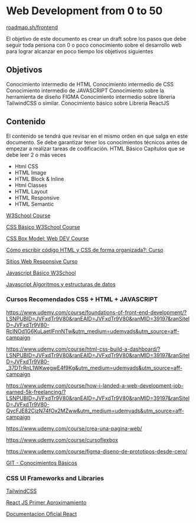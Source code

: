 # Web Development from 0 to 50

[roadmap.sh/frontend](https://roadmap.sh/frontend)

El objetivo de este documento es crear un draft sobre los pasos que debe seguir toda persona con 0 o poco conocimiento sobre el desarrollo web para lograr alcanzar en poco tiempo los objetivos siguientes

## Objetivos

Conocimiento intermedio de HTML
Conocimiento intermedio de CSS
Conocimiento intermedio de JAVASCRIPT
Conocimiento sobre la herramienta de diseño FIGMA
Conocimiento intermedio sobre libreria TailwindCSS o similar.
Conocimiento básico sobre Libreria ReactJS

## Contenido

El contenido se tendrá que revisar en el mismo orden en que salga en este documento. Se debe garantizar tener los conocimientos técnicos antes de empezar a realizar tareas de codificación.
HTML Básico
Capítulos que se debe leer 2 o más veces

- Html CSS
- HTML Image
- HTML Block & Inline
- Html Classes
- HTML Layout
- HTML Responsive
- HTML Semantic

[W3School Course](https://www.w3schools.com/html/default.asp)

[CSS Básico W3School Course](https://www.w3schools.com/css/default.asp)

[CSS Box Model: Web DEV Course](https://web.dev/learn/css/box-model/)

[Cómo escribir código HTML y CSS de forma organizada?: Curso](https://learn.shayhowe.com/advanced-html-css/performance-organization/)

[Sitios Web Responsive Curso](https://learn.shayhowe.com/advanced-html-css/performance-organization/)

[Javascript Básico W3School](https://www.w3schools.com/js/default.asp)

[Javascript Algoritmos y estructuras de datos](<https://www.freecodecamp.org/learn/javascript-algorithms-and-data-structures/>)

### Cursos Recomendados CSS + HTML + JAVASCRIPT

<https://www.udemy.com/course/foundations-of-front-end-development/?LSNPUBID=JVFxdTr9V80&ranEAID=JVFxdTr9V80&ranMID=39197&ranSiteID=JVFxdTr9V80-RcINOd1G6KuLaetlFnnNTw&utm_medium=udemyads&utm_source=aff-campaign>

<https://www.udemy.com/course/html-css-build-a-dashboard/?LSNPUBID=JVFxdTr9V80&ranEAID=JVFxdTr9V80&ranMID=39197&ranSiteID=JVFxdTr9V80-_37DTrRnL1WKwegwE4f9Kg&utm_medium=udemyads&utm_source=aff-campaign>

<https://www.udemy.com/course/how-i-landed-a-web-development-job-earned-5k-freelancing/?LSNPUBID=JVFxdTr9V80&ranEAID=JVFxdTr9V80&ranMID=39197&ranSiteID=JVFxdTr9V80-QycFJE82CjzN74fOx2MZww&utm_medium=udemyads&utm_source=aff-campaign>

<https://www.udemy.com/course/crea-una-pagina-web/>

<https://www.udemy.com/course/cursoflexbox>

<https://www.udemy.com/course/figma-diseno-de-prototipos-desde-cero/>

[GIT - Conocimientos Básicos](<https://git-scm.com/book/en/v2>)

### CSS UI Frameworks and Libraries

[TailwindCSS](https://tailwindcss.com/docs/installation)

[React JS Primer Aproximamiento](<https://www.udemy.com/course/react-js-para-principiantes-desde-cero-curso-gratuito/>)

[Documentacion Oficial React](<https://react.dev/>)
